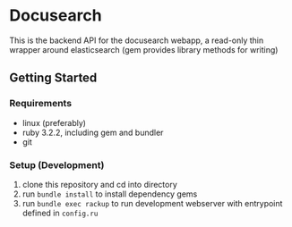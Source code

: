 # Docusearch

This is the backend API for the docusearch webapp, a read-only thin wrapper around elasticsearch (gem provides library methods for writing)

## Getting Started

### Requirements
- linux (preferably)
- ruby 3.2.2, including gem and bundler
- git

### Setup (Development)
1. clone this repository and cd into directory
2. run `bundle install` to install dependency gems
3. run `bundle exec rackup` to run development webserver with entrypoint defined in `config.ru`
